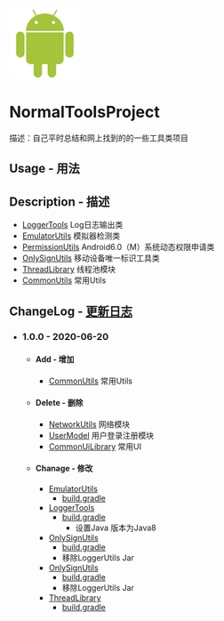![Android](https://github.com/PillowCaseZn/NormalToolsProject/blob/master/Android.png)
# NormalToolsProject
描述：自己平时总结和网上找到的的一些工具类项目

## Usage - 用法

## Description - 描述
- [LoggerTools](LoggerTools) Log日志输出类
- [EmulatorUtils](EmulatorUtils) 模拟器检测类
- [PermissionUtils](PermissionUtils) Android6.0（M）系统动态权限申请类
- [OnlySignUtils](OnlySignUtils) 移动设备唯一标识工具类
- [ThreadLibrary](ThreadLibrary) 线程池模块
- [CommonUtils](CommonUtils) 常用Utils

## ChangeLog - [更新日志](ChangeLog.md)
- ### 1.0.0 - 2020-06-20
    - #### Add  - 增加
        - [CommonUtils](CommonUtils)  常用Utils
    - #### Delete - 删除
        - [NetworkUtils]() 网络模块
        - [UserModel]()  用户登录注册模块
        - [CommonUiLibrary]() 常用UI
    - #### Chanage - 修改
        - [EmulatorUtils](EmulatorUtils)
            - [build.gradle](EmulatorUtils/build.gradle)
        - [LoggerTools](LoggerTools)
            - [build.gradle](LoggerTools/build.gradle)
                - 设置Java 版本为Java8
        - [OnlySignUtils](OnlySignUtils)
            - [build.gradle](EmulatorUtils/build.gradle)
            - 移除LoggerUtils Jar
        - [OnlySignUtils](OnlySignUtils)
            - [build.gradle](OnlySignUtils/build.gradle)
            - 移除LoggerUtils Jar
        - [ThreadLibrary](ThreadLibrary)
            - [build.gradle](ThreadLibrary/build.gradle)